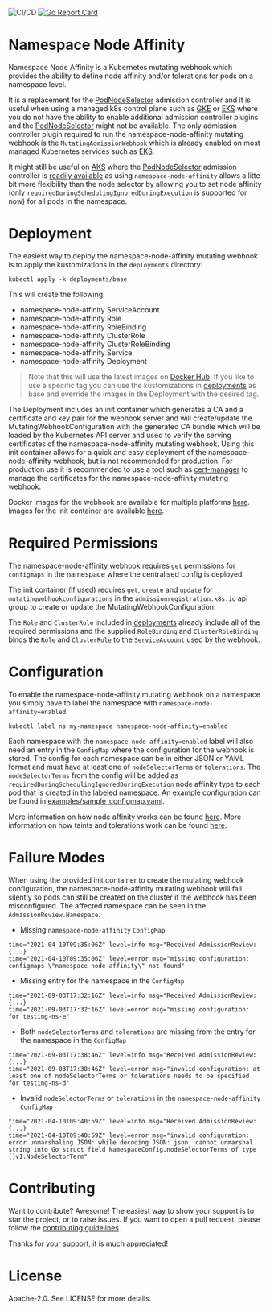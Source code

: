 ![CI/CD](https://github.com/idgenchev/namespace-node-affinity/actions/workflows/cicd.yaml/badge.svg?branch=main)
[![Go Report Card](https://goreportcard.com/badge/github.com/idgenchev/namespace-node-affinity)](https://goreportcard.com/report/github.com/idgenchev/namespace-node-affinity)

# Namespace Node Affinity

Namespace Node Affinity is a Kubernetes mutating webhook which provides the ability to define node affinity and/or tolerations for pods on a namespace level.

It is a replacement for the [PodNodeSelector](https://kubernetes.io/docs/reference/access-authn-authz/admission-controllers/#podnodeselector) admission controller and it is useful when using a managed k8s control plane such as [GKE](https://cloud.google.com/kubernetes-engine) or [EKS](https://aws.amazon.com/eks) where you do not have the ability to enable additional admission controller plugins and the [PodNodeSelector](https://kubernetes.io/docs/reference/access-authn-authz/admission-controllers/#podnodeselector) might not be available. The only admission controller plugin required to run the namespace-node-affinity mutating webhook is the `MutatingAdmissionWebhook` which is already enabled on most managed Kubernetes services such as [EKS](https://docs.aws.amazon.com/eks/latest/userguide/platform-versions.html).

It might still be useful on [AKS](https://azure.microsoft.com/en-gb/services/kubernetes-service/) where the [PodNodeSelector](https://kubernetes.io/docs/reference/access-authn-authz/admission-controllers/#podnodeselector) admission controller is [readily available](https://docs.microsoft.com/en-us/azure/aks/faq#what-kubernetes-admission-controllers-does-aks-support-can-admission-controllers-be-added-or-removed) as using `namespace-node-affinity` allows a litte bit more flexibility than the node selector by allowing you to set node affinity (only `requiredDuringSchedulingIgnoredDuringExecution` is supported for now) for all pods in the namespace.

# Deployment

The easiest way to deploy the namespace-node-affinity mutating webhook is to apply the kustomizations in the `deployments` directory:
```
kubectl apply -k deployments/base
```

This will create the following:
 * namespace-node-affinity ServiceAccount
 * namespace-node-affinity Role
 * namespace-node-affinity RoleBinding
 * namespace-node-affinity ClusterRole
 * namespace-node-affinity ClusterRoleBinding
 * namespace-node-affinity Service
 * namespace-node-affinity Deployment

> Note that this will use the latest images on [Docker Hub](https://hub.docker.com/repository/docker/idgenchev/namespace-node-affinity). If you like to use a specific tag you can use the kustomizations in [deployments](/deployments/) as base and override the images in the Deployment with the desired tag.

The Deployment includes an init container which generates a CA and a certificate and key pair for the webhook server and will create/update the MutatingWebhookConfiguration with the generated CA bundle which will be loaded by the Kubernetes API server and used to verify the serving certificates of the namespace-node-affinity mutating webhook. Using this init container allows for a quick and easy deployment of the namespace-node-affinity webhook, but is not recommended for production. For production use it is recommended to use a tool such as [cert-manager](https://cert-manager.io) to manage the certificates for the namespace-node-affinity mutating webhook.

Docker images for the webhook are available for multiple platforms [here](https://hub.docker.com/repository/docker/idgenchev/namespace-node-affinity). Images for the init container are available [here](https://hub.docker.com/repository/docker/idgenchev/namespace-node-affinity-init-container).

# Required Permissions

The namespace-node-affinity webhook requires `get` permissions for `configmaps` in the namespace where the centralised config is deployed.

The init container (if used) requires `get`, `create` and `update` for `mutatingwebhookconfigurations` in the `admissionregistration.k8s.io` api group to create or update the MutatingWebhookConfiguration.

The `Role` and `ClusterRole` included in [deployments](/deployments/) already include all of the required permissions and the supplied `RoleBinding` and `ClusterRoleBinding` binds the `Role` and `ClusterRole` to the `ServiceAccount` used by the webhook.

# Configuration

To enable the namespace-node-affinity mutating webhook on a namespace you simply have to label the namespace with `namespace-node-affinity=enabled`.
```
kubectl label ns my-namespace namespace-node-affinity=enabled
```

Each namespace with the `namespace-node-affinity=enabled` label will also need an entry in the `ConfigMap` where the configuration for the webhook is stored. The config for each namespace can be in either JSON or YAML format and must have at least one of `nodeSelectorTerms` or `tolerations`. The `nodeSelectorTerms` from the config will be added as `requiredDuringSchedulingIgnoredDuringExecution` node affinity type to each pod that is created in the labeled namespace. An example configuration can be found in [examples/sample_configmap.yaml](/examples/sample_configmap.yaml).

More information on how node affinity works can be found [here](https://kubernetes.io/docs/concepts/scheduling-eviction/assign-pod-node/#node-affinity).
More information on how taints and tolerations work can be found [here](https://kubernetes.io/docs/concepts/scheduling-eviction/taint-and-toleration/).

# Failure Modes

When using the provided init container to create the mutating webhook configuration, the namespace-node-affinity mutating webhook will fail silently so pods can still be created on the cluster if the webhook has been misconfigured. The affected namespace can be seen in the `AdmissionReview.Namespace`.

 * Missing `namespace-node-affinity` `ConfigMap`
```
time="2021-04-10T09:35:06Z" level=info msg="Received AdmissionReview: {...}
time="2021-04-10T09:35:06Z" level=error msg="missing configuration: configmaps \"namespace-node-affinity\" not found"
```

 * Missing entry for the namespace in the `ConfigMap`
```
time="2021-09-03T17:32:16Z" level=info msg="Received AdmissionReview: {...}
time="2021-09-03T17:32:16Z" level=error msg="missing configuration: for testing-ns-e"
```

 * Both `nodeSelectorTerms` and `tolerations` are missing from the entry for the namespace in the `ConfigMap`
```
time="2021-09-03T17:38:46Z" level=info msg="Received AdmissionReview: {...}
time="2021-09-03T17:38:46Z" level=error msg="invalid configuration: at least one of nodeSelectorTerms or tolerations needs to be specified for testing-ns-d"
```

 * Invalid `nodeSelectorTerms` or `tolerations` in the `namespace-node-affinity` `ConfigMap`
```
time="2021-04-10T09:40:59Z" level=info msg="Received AdmissionReview: {...}
time="2021-04-10T09:40:59Z" level=error msg="invalid configuration: error unmarshaling JSON: while decoding JSON: json: cannot unmarshal string into Go struct field NamespaceConfig.nodeSelectorTerms of type []v1.NodeSelectorTerm"
```

# Contributing

Want to contribute? Awesome! The easiest way to show your support is to star the project, or to raise issues. If you want to open a pull request, please follow the [contributing guidelines](/.github/CONTRIBUTING.md).

Thanks for your support, it is much appreciated!

# License

Apache-2.0. See LICENSE for more details.
